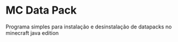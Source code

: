 # MC Data Pack
 Programa simples para instalação e desinstalação de datapacks no minecraft java edition
